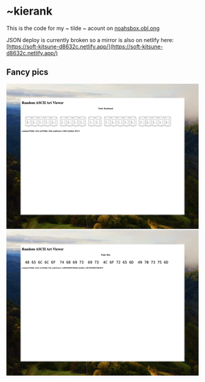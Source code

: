 # ~kierank

This is the code for my ~ tilde ~ acount on [noahsbox.obl.ong](https://noahsbox.obl.ong)

JSON deploy is currently broken so a mirror is also on netlify here: [https://soft-kitsune-d8632c.netlify.app/](https://soft-kitsune-d8632c.netlify.app/)

## Fancy pics
![keyboard font](.github/images/keyboard.png)
![hex font](.github/images/hex.png)